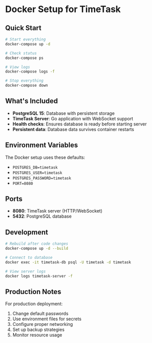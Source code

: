 # Docker Setup for TimeTask

## Quick Start

```bash
# Start everything
docker-compose up -d

# Check status
docker-compose ps

# View logs
docker-compose logs -f

# Stop everything
docker-compose down
```

## What's Included

- **PostgreSQL 15**: Database with persistent storage
- **TimeTask Server**: Go application with WebSocket support
- **Health checks**: Ensures database is ready before starting server
- **Persistent data**: Database data survives container restarts

## Environment Variables

The Docker setup uses these defaults:
- `POSTGRES_DB=timetask`
- `POSTGRES_USER=timetask` 
- `POSTGRES_PASSWORD=timetask`
- `PORT=8080`

## Ports

- **8080**: TimeTask server (HTTP/WebSocket)
- **5432**: PostgreSQL database

## Development

```bash
# Rebuild after code changes
docker-compose up -d --build

# Connect to database
docker exec -it timetask-db psql -U timetask -d timetask

# View server logs
docker logs timetask-server -f
```

## Production Notes

For production deployment:
1. Change default passwords
2. Use environment files for secrets
3. Configure proper networking
4. Set up backup strategies
5. Monitor resource usage